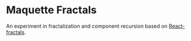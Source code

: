 
# Maquette Fractals

An experiment in fractalization and component recursion based on [React-fractals](https://github.com/Swizec/react-fractals).
